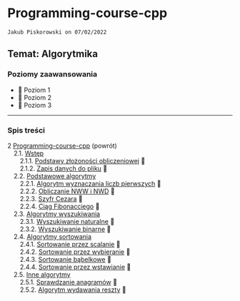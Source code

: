 # Programming-course-cpp

`Jakub Piskorowski on 07/02/2022`

## Temat: Algorytmika

### Poziomy zaawansowania

- &#x1F4D2; Poziom 1
- &#x1F4D7; Poziom 2
- &#x1F4D5; Poziom 3
  
---

### Spis treści

2 [Programming-course-cpp](/README.md) (powrót) \
&emsp;2.1. [Wstęp](2-1-wstep/README.md) \
&emsp;&emsp;2.1.1. [Podstawy złożoności obliczeniowej](2-1-wstep/2-1-1-zlozonosc-obliczeniowa/README.md) &#x1F4D2; \
&emsp;&emsp;2.1.2. [Zapis danych do pliku](2-1-wstep/2-1-2-zapis-do-pliku/README.md) &#x1F4D7; \
&emsp;2.2. [Podstawowe algorytmy](/2-algorytmika/2-2-podstawowe-algorytmy/README.md) \
&emsp;&emsp;2.2.1. [Algorytm wyznaczania liczb pierwszych](/2-algorytmika/2-2-podstawowe-algorytmy/2-2-1-liczby-pierwsze/README.md) &#x1F4D2; \
&emsp;&emsp;2.2.2. [Obliczanie NWW i NWD](/2-algorytmika/2-2-podstawowe-algorytmy/2-2-2-nww-nwd/README.md) &#x1F4D2; \
&emsp;&emsp;2.2.3. [Szyfr Cezara](/2-algorytmika/2-2-podstawowe-algorytmy/2-2-3-szyfr-cezara/README.md) &#x1F4D7; \
&emsp;&emsp;2.2.4. [Ciąg Fibonacciego](/2-algorytmika/2-2-podstawowe-algorytmy/2-2-4-ciag-fibonacciego/README.md) &#x1F4D2; \
&emsp;2.3. [Algorytmy wyszukiwania](2-3-algorytmy-wyszukiwania/README.md) \
&emsp;&emsp;2.3.1. [Wyszukiwanie naturalne](/2-algorytmika/2-3-algorytmy-wyszukiwania/2-3-1-wyszukiwanie-naturalne/README.md) &#x1F4D2; \
&emsp;&emsp;2.3.2. [Wyszukiwanie binarne](/2-algorytmika/2-3-algorytmy-wyszukiwania/2-3-2-wyszukiwanie-binarne/README.md) &#x1F4D7; \
&emsp;2.4. [Algorytmy sortowania](2-4-algorytmy-sortowania/README.md) \
&emsp;&emsp;2.4.1. [Sortowanie przez scalanie](/2-algorytmika/2-4-algorytmy-sortowania/2-4-1-sortowanie-przez-scalanie/README.md) &#x1F4D5; \
&emsp;&emsp;2.4.2. [Sortowanie przez wybieranie](/2-algorytmika/2-4-algorytmy-sortowania/2-4-2-sortowanie-przez-wybieranie/README.md) &#x1F4D5; \
&emsp;&emsp;2.4.3. [Sortowanie bąbelkowe](/2-algorytmika/2-4-algorytmy-sortowania/2-4-3-sortowanie-babelkowe/README.md) &#x1F4D5;\
&emsp;&emsp;2.4.4. [Sortowanie przez wstawianie](/2-algorytmika/2-4-algorytmy-sortowania/2-4-4-sortowanie-przez-wstawianie/README.md) &#x1F4D5; \
&emsp;2.5. [Inne algorytmy](2-5-inne-algorytmy/README.md) \
&emsp;&emsp;2.5.1. [Sprawdzanie anagramów](/2-algorytmika/2-5-inne-algorytmy/2-5-1-anagramy/README.md) &#x1F4D2; \
&emsp;&emsp;2.5.2. [Algorytm wydawania reszty](/2-algorytmika/2-5-inne-algorytmy/2-5-2-wydawanie-reszty/README.md) &#x1F4D2;
